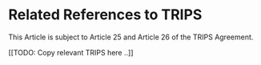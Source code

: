 # Related References to TRIPS

This Article is subject to Article 25 and Article 26 of the TRIPS Agreement.

[[TODO: Copy relevant TRIPS here ..]]

